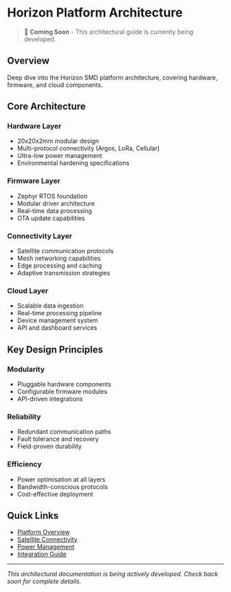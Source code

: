 # Horizon Platform Architecture

> 🚧 **Coming Soon** - This architectural guide is currently being developed.

## Overview

Deep dive into the Horizon SMD platform architecture, covering hardware, firmware, and cloud components.

## Core Architecture

### Hardware Layer
- 20x20x2mm modular design
- Multi-protocol connectivity (Argos, LoRa, Cellular)
- Ultra-low power management
- Environmental hardening specifications

### Firmware Layer
- Zephyr RTOS foundation
- Modular driver architecture
- Real-time data processing
- OTA update capabilities

### Connectivity Layer
- Satellite communication protocols
- Mesh networking capabilities
- Edge processing and caching
- Adaptive transmission strategies

### Cloud Layer
- Scalable data ingestion
- Real-time processing pipeline
- Device management system
- API and dashboard services

## Key Design Principles

### Modularity
- Pluggable hardware components
- Configurable firmware modules
- API-driven integrations

### Reliability
- Redundant communication paths
- Fault tolerance and recovery
- Field-proven durability

### Efficiency
- Power optimisation at all layers
- Bandwidth-conscious protocols
- Cost-effective deployment

## Quick Links

- [Platform Overview](/docs/platform/overview)
- [Satellite Connectivity](/docs/platform/horizon-core/satellite-connectivity)
- [Power Management](/docs/platform/horizon-core/power-management)
- [Integration Guide](/docs/platform/horizon-core/integration)

---

*This architectural documentation is being actively developed. Check back soon for complete details.*
